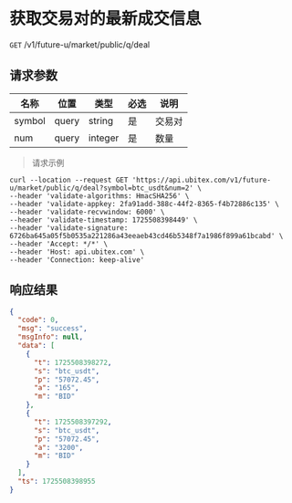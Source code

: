 # 获取交易对的最新成交信息

`GET` /v1/future-u/market/public/q/deal

## 请求参数

| 名称     | 位置    | 类型      | 必选 | 说明  |
|--------|-------|---------|----|-----|
| symbol | query | string  | 是  | 交易对 |
| num    | query | integer | 是  | 数量  |

> 请求示例

```shell
curl --location --request GET 'https://api.ubitex.com/v1/future-u/market/public/q/deal?symbol=btc_usdt&num=2' \
--header 'validate-algorithms: HmacSHA256' \
--header 'validate-appkey: 2fa91add-388c-44f2-8365-f4b72886c135' \
--header 'validate-recvwindow: 6000' \
--header 'validate-timestamp: 1725508398449' \
--header 'validate-signature: 6726ba645a05f5b0535a221286a43eeaeb43cd46b5348f7a1986f899a61bcabd' \
--header 'Accept: */*' \
--header 'Host: api.ubitex.com' \
--header 'Connection: keep-alive'
```

## 响应结果

```json
{
  "code": 0,
  "msg": "success",
  "msgInfo": null,
  "data": [
    {
      "t": 1725508398272,
      "s": "btc_usdt",
      "p": "57072.45",
      "a": "165",
      "m": "BID"
    },
    {
      "t": 1725508397292,
      "s": "btc_usdt",
      "p": "57072.45",
      "a": "3200",
      "m": "BID"
    }
  ],
  "ts": 1725508398955
}
```

